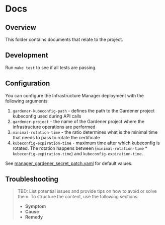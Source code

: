 # Docs

## Overview

This folder contains documents that relate to the project.

## Development

Run `make test` to see if all tests are passing. 

## Configuration

You can configure the Infrastructure Manager deployment with the following arguments:
1. `gardener-kubeconfig-path` - defines the path to the Gardener project kubeconfig used during API calls
2. `gardener-project` - the name of the Gardener project where the infrastructure operations are performed
3. `minimal-rotation-time` - the ratio determines what is the minimal time that needs to pass to rotate the certificate
4. `kubeconfig-expiration-time` - maximum time after which kubeconfig is rotated. The rotation happens between (`minimal-rotation-time` * `kubeconfig-expiration-time`) and `kubeconfig-expiration-time`. 


See [manager_gardener_secret_patch.yaml](../config/default/manager_gardener_secret_patch.yaml) for default values.

## Troubleshooting

> TBD: List potential issues and provide tips on how to avoid or solve them. To structure the content, use the following sections:
>
> - **Symptom**
> - **Cause**
> - **Remedy**
